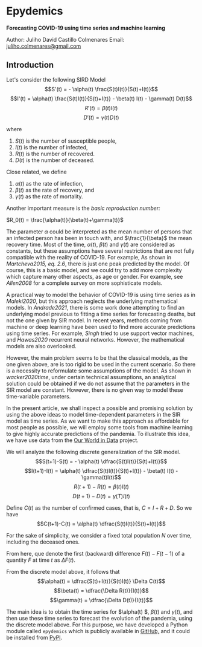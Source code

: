 
# Epydemics 

**Forecasting COVID-19 using time series and machine learning**

Author: Juliho David Castillo Colmenares
Email: juliho.colmenares@gmail.com

## Introduction

Let's consider the following SIRD Model
$$S'(t) = - \alpha(t) \frac{S(t)I(t)}{S(t)+I(t)}$$
$$I'(t) = \alpha(t) \frac{S(t)I(t)}{S(t)+I(t)} - \beta(t) I(t)  - \gamma(t) D(t)$$
$$R'(t) = \beta(t) I(t)$$
$$D'(t) = \gamma(t) D(t)$$

where

1. $S(t)$ is the number of susceptible people,
2. $I(t)$ is the number of infected,
3. $R(t)$ is the number of recovered.
4. $D(t)$ is the number of deceased.

Close related, we define

1. $\alpha(t)$ as the rate of infection,
2. $\beta(t)$ as the rate of recovery, and
3. $\gamma(t)$ as the rate of mortality.

Another important measure is the *basic reproduction number:*

$R_0(t) = \frac{\alpha(t)}{\beta(t)+\gamma(t)}$

The parameter $\alpha$ could be interpreted as the mean number of persons that an infected person has been in touch with, and $\frac{1}{\beta}$ the mean recovery time. Most of the time, $\alpha(t)$, $\beta(t)$ and $\gamma(t)$ are considered as constants, but these assumptions have several restrictions that are not fully compatible with the reality of COVID-19. For example, As shown in <cite>Martcheva2015, eq. 2.6</cite>, there is just one peak predicted by the model. Of course, this is a basic model, and we could try to add more complexity which capture many other aspects, as age or gender. For example, see <cite>Allen2008</cite> for a complete survey on more sophisticate models.

A practical way to model the behavior of COVID-19 is using time series as in <cite>Maleki2020</cite>, but this approach neglects the underlying mathematical models. In   <cite>Andrade2021</cite>, there is some work done attempting to find an underlying model previous to fitting a time series for forecasting deaths, but not the one given by SIR model. In recent years, methods coming from machine or deep learning have been used to find more accurate predictions using time series. For example, <cite>Singh</cite> tried to use support vector machines, and <cite>Hawas2020</cite> recurrent neural networks. However, the mathematical models are also overlooked.

However, the main problem seems to be that the classical models, as the one given above, are is too rigid to be used in the current scenario. So there is a necessity to reformulate some assumptions of the model. As shown in <cite>wacker2020time</cite>, under certain technical assumptions, an analytical solution could be obtained if we do not assume that the parameters in the SIR model are constant. However, there is no given way to model these time-variable parameters.

In the present article, we shall inspect a possible and promising solution by using the above ideas to model time-dependent parameters in the SIR model as time series. As we want to make this approach as affordable for most people as possible, we will employ some tools from machine learning to give highly accurate predictions of the pandemia. To illustrate this idea, we have use data from the [Our World in Data](https://ourworldindata.org/coronavirus) project.

We will analyze the following discrete generalization of the SIR model.
$$S(t+1)-S(t) = - \alpha(t) \dfrac{S(t)I(t)}{S(t)+I(t)}$$
$$I(t+1)-I(t) = \alpha(t) \dfrac{S(t)I(t)}{S(t)+I(t)} - \beta(t) I(t) -\gamma(t)I(t)$$
$$R(t+1)-R(t) = \beta(t) I(t)$$
$$D(t+1)-D(t) = \gamma(T) I(t)$$

Define $C(t)$ as the number of confirmed cases, that is, $C = I+R+D$. So we have
$$C(t+1)-C(t) =  \alpha(t) \dfrac{S(t)I(t)}{S(t)+I(t)}$$

For the sake of simplicity, we consider a fixed total population $N$ over time, including the deceased ones.

From here, que denote the first (backward) difference $F(t)-F(t-1)$ of a quantity $F$ at time $t$ as $\Delta F(t).$

From  the discrete model above, it follows that
$$\alpha(t) = \dfrac{S(t)+I(t)}{S(t)I(t)} \Delta C(t)$$
$$\beta(t) = \dfrac{\Delta R(t)}{I(t)}$$
$$\gamma(t) = \dfrac{\Delta D(t)}{I(t)}$$

The main idea is to obtain the time series for $\alpha(t) $, $\beta(t)$ and $\gamma(t)$, and then use these time series to forecast the evolution of the pandemia, using the discrete model above. For this purpose, we have developed a Python module called `epydemics` which is publicly available in [GitHub,](https://github.com/julihocc/epydemics) and it could be installed from [PyPI](https://pypi.org/project/epydemics/).
